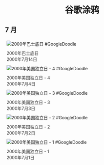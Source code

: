 
<h1 align="center"> 谷歌涂鸦 </h1>




## 7 月

<div class="image">


<img src="" alt="2000年巴士底日 #GoogleDoodle" style="margin: 5px"/>
<div class="info" style="font-size: 14px; color:#333333; margin:5px"><div class="title">2000年巴士底日</div><div class="date">2000年7月14日</div></div>

<img src="" alt="2000年美国独立日 - 4 #GoogleDoodle" style="margin: 5px"/>
<div class="info" style="font-size: 14px; color:#333333; margin:5px"><div class="title">2000年美国独立日 - 4</div><div class="date">2000年7月4日</div></div>

<img src="" alt="2000年美国独立日 - 3 #GoogleDoodle" style="margin: 5px"/>
<div class="info" style="font-size: 14px; color:#333333; margin:5px"><div class="title">2000年美国独立日 - 3</div><div class="date">2000年7月3日</div></div>

<img src="" alt="2000年美国独立日 - 2 #GoogleDoodle" style="margin: 5px"/>
<div class="info" style="font-size: 14px; color:#333333; margin:5px"><div class="title">2000年美国独立日 - 2</div><div class="date">2000年7月2日</div></div>

<img src="" alt="2000年美国独立日 - 1 #GoogleDoodle" style="margin: 5px"/>
<div class="info" style="font-size: 14px; color:#333333; margin:5px"><div class="title">2000年美国独立日 - 1</div><div class="date">2000年7月1日</div></div>

</div>








